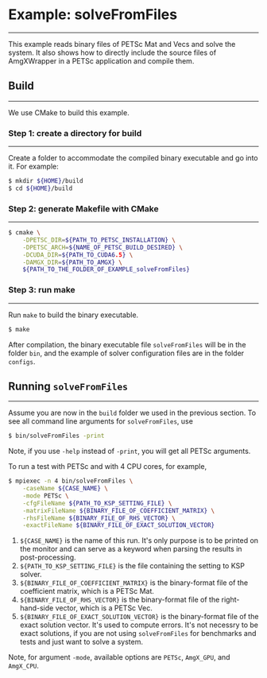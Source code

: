# Example: solveFromFiles
------------------------

This example reads binary files of PETSc Mat and Vecs and solve the system. It
also shows how to directly include the source files of AmgXWrapper in a PETSc
application and compile them.

## Build
---------

We use CMake to build this example.

### Step 1: create a directory for build
-----------------------------------------

Create a folder to accommodate the compiled binary executable and go into it.
For example:

```bash
$ mkdir ${HOME}/build
$ cd ${HOME}/build
```

### Step 2: generate Makefile with CMake
-----------------------------------------

```bash
$ cmake \
    -DPETSC_DIR=${PATH_TO_PETSC_INSTALLATION} \
    -DPETSC_ARCH=${NAME_OF_PETSC_BUILD_DESIRED} \
    -DCUDA_DIR=${PATH_TO_CUDA6.5} \
    -DAMGX_DIR=${PATH_TO_AMGX} \
    ${PATH_TO_THE_FOLDER_OF_EXAMPLE_solveFromFiles}
```

### Step 3: run make
---------------------

Run `make` to build the binary executable.

```bash
$ make
```

After compilation, the binary executable file `solveFromFiles` will be in the
folder `bin`, and the example of solver configuration files are in the folder
`configs`.


## Running `solveFromFiles`
--------------------------

Assume you are now in the `build` folder we used in the previous section. To
see all command line arguments for `solveFromFiles`, use

```bash
$ bin/solveFromFiles -print
```

Note, if you use `-help` instead of `-print`, you will get all PETSc arguments.

To run a test with PETSc and with 4 CPU cores, for example,

```bash
$ mpiexec -n 4 bin/solveFromFiles \
    -caseName ${CASE_NAME} \
    -mode PETSc \
    -cfgFileName ${PATH_TO_KSP_SETTING_FILE} \
    -matrixFileName ${BINARY_FILE_OF_COEFFICIENT_MATRIX} \
    -rhsFileName ${BINARY_FILE_OF_RHS_VECTOR} \
    -exactFileName ${BINARY_FILE_OF_EXACT_SOLUTION_VECTOR}
```

1. `${CASE_NAME}` is the name of this run. It's only purpose is to be printed on
    the monitor and can serve as a keyword when parsing the results in post-processing.
2. `${PATH_TO_KSP_SETTING_FILE}` is the file containing the setting to KSP solver.
3. `${BINARY_FILE_OF_COEFFICIENT_MATRIX}` is the binary-format file of the coefficient
    matrix, which is a PETSc Mat.
4. `${BINARY_FILE_OF_RHS_VECTOR}` is the binary-format file of the right-hand-side
    vector, which is a PETSc Vec.
5. `${BINARY_FILE_OF_EXACT_SOLUTION_VECTOR}` is the binary-format file of the
    exact solution vector. It's used to compute errors. It's not necessry to
    be exact solutions, if you are not using `solveFromFiles` for benchmarks
    and tests and just want to solve a system.

Note, for argument `-mode`, available options are `PETSc`, `AmgX_GPU`, and `AmgX_CPU`.
